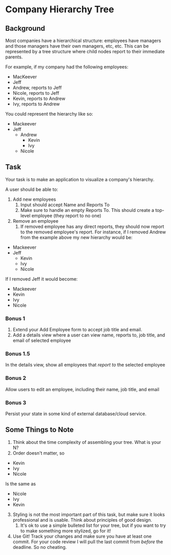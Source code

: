 # Company Hierarchy Tree

## Background

Most companies have a hierarchical structure: employees have managers and those managers have their own managers, etc, etc.
This can be represented by a tree structure where child nodes report to their immediate parents.

For example, if my company had the following employees:

- MacKeever
- Jeff
- Andrew, reports to Jeff
- Nicole, reports to Jeff
- Kevin, reports to Andrew
- Ivy, reports to Andrew

You could represent the hierarchy like so:

- Mackeever
- Jeff
  - Andrew
    - Kevin
    - Ivy
  - Nicole

## Task

Your task is to make an application to visualize a company's hierarchy.

A user should be able to:

1. Add new employees
   1. Input should accept Name and Reports To
   2. Make sure to handle an empty Reports To. This should create a top-level employee (they report to no one)
2. Remove an employee
   1. If removed employee has any direct reports, they should now report to the removed employee's report. For instance, if I removed Andrew from the example above my new hierarchy would be:

- Mackeever
- Jeff
  - Kevin
  - Ivy
  - Nicole

If I removed Jeff it would become:

- Mackeever
- Kevin
- Ivy
- Nicole

### Bonus 1

1. Extend your Add Employee form to accept job title and email.
2. Add a details view where a user can view name, reports to, job title, and email of selected employee

### Bonus 1.5

In the details view, show all employees that _report to_ the selected employee

### Bonus 2

Allow users to edit an employee, including their name, job title, and email

### Bonus 3

Persist your state in some kind of external database/cloud service.

## Some Things to Note

1. Think about the time complexity of assembling your tree. What is your N?
2. Order doesn't matter, so

- Kevin
- Ivy
- Nicole

Is the same as

- Nicole
- Ivy
- Kevin

3. Styling is not the most important part of this task, but make sure it looks professional and is usable. Think about principles of good design.
   1. It's ok to use a simple bulleted list for your tree, but if you want to try to make something more stylized, go for it!
4. Use Git! Track your changes and make sure you have at least one commit. For your code review I will pull the last commit from _before_ the deadline. So no cheating.
